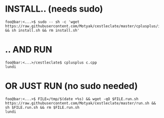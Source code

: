 # INSTALL.. (needs sudo)
```console
foo@bar:<...>$ sudo -- sh -c 'wget https://raw.githubusercontent.com/Motyak/cestleclate/master/cplusplus/install.sh && sh install.sh && rm install.sh'
```

# .. AND RUN
```console
foo@bar:<...>/cestleclate$ cplusplus c.cpp
lundi
```

# OR JUST RUN (no sudo needed)
```console
foo@bar:<...>$ FILE=/tmp/$(date +%s) && wget -qO $FILE.run.sh https://raw.githubusercontent.com/Motyak/cestleclate/master/run.sh && sh $FILE.run.sh && rm $FILE.run.sh
lundi
```